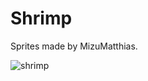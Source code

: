 # Shrimp

Sprites made by MizuMatthias.

![shrimp](https://github.com/user-attachments/assets/b8546df9-5676-4093-ba31-0da258110ba2)
